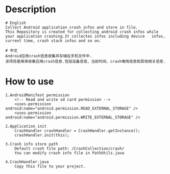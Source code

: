 # Description

	# English
	Collect Android application crash infos and store in file.
	This Repository is created for collecting android crash infos while your application crashing.It collectes infos including device 	infos, current time, crash stack infos and so on.

	# 中文
	Android应用crash信息收集并存储在手机文件中.
	该项目是用来收集应用crash信息.包括设备信息、当前时间、crash堆栈信息和其他相关信息.

# How to use

	1.AndroidManifest permission
		<!-- Read and write sd card permission -->
		<uses-permission android:name="android.permission.READ_EXTERNAL_STORAGE" />
		<uses-permission android:name="android.permission.WRITE_EXTERNAL_STORAGE" />

	2.Application init
		CrashHandler crashHandler = CrashHandler.getInstance();
		crashHandler.init(this);

	3.Crash info store path
		Default crash file path: /CrashCollection/crash/
		You can modify crash info file in PathUtils.java

	4.CrashHandler.java
		Copy this file to your project.
